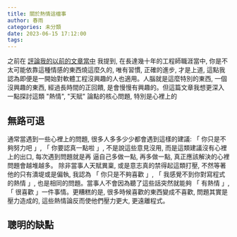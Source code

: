 ```yaml
---
title: 關於熱情這檔事
author: 春雨
categories: 未分類
date: 2023-06-15 17:12:00
tags:
---
```


之前在 [評論我的以前的文章當中]() 我提到, 在長達幾十年的工程師職涯當中, 你是不太可能依靠這種情感的東西燒這麼久的, 唯有習慣, 正確的進步, 才是上道, 這點我認為即便是一開始對軟體工程沒興趣的人也適用。人腦就是這麼特別的東西, 一個沒興趣的東西, 經過長時間的正回饋, 是會慢慢有興趣的。但這篇文章我想更深入一點探討這類 "熱情", "天賦" 論點的核心問題, 特別是心裡上的

## 無路可退
通常當遇到一些心裡上的問題, 很多人多多少少都會遇到這樣的建議: 「 你只是不夠努力吧 」, 「 你要認真一點啦 」, 不是說這些意見沒用, 而是這類建議沒有心裡上的出口, 每次遇到問題就是再
逼自己多做一點, 再多做一點, 真正應該解決的心裡問題會越堆越多。 除非當事人天賦異稟, 或是意志真的禁得起這類打壓, 不然等著他的只有潰堤或是偏執, 我認為 「 你只是不夠喜歡 」, 「 我感覺不到你對寫程式的熱情 」, 也是相同的問題。當事人不會因為聽了這些話突然就能夠 「 有熱情 」, 「 很喜歡 」一件事情。更糟糕的是, 很多時候喜歡的東西變成不喜歡, 問題其實是壓力造成的, 這些熱情論反而使他們壓力更大, 更遠離程式。

## 聰明的缺點

